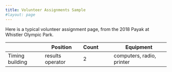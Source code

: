 ```yaml
---
title: Volunteer Assignments Sample
#layout: page
---
```


Here is a typical volunteer assignment page, from the 2018 Payak at Whistler Olympic Park.

| | Position | Count | | | Equipment |
|-------|--------|---------|---|---|-----|
| Timing building | results operator | 2 | | | computers, radio, printer |